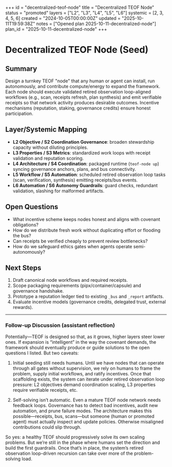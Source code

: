 +++
id = "decentralized-teof-node"
title = "Decentralized TEOF Node"
status = "promoted"
layers = ["L2", "L3", "L4", "L5", "L6"]
systemic = [2, 3, 4, 5, 6]
created = "2024-10-05T00:00:00Z"
updated = "2025-10-11T19:59:38Z"
notes = ["Opened plan 2025-10-11-decentralized-node"]
plan_id = "2025-10-11-decentralized-node"
+++

# Decentralized TEOF Node (Seed)

## Summary
Design a turnkey TEOF "node" that any human or agent can install, run autonomously, and contribute compute/energy to expand the framework. Each node should execute validated retired observation loop-aligned workflows (e.g., scan, receipts refresh, plan synthesis) and emit verifiable receipts so that network activity produces desirable outcomes. Incentive mechanisms (reputation, staking, governance credits) ensure honest participation.

## Layer/Systemic Mapping
- **L2 Objective / S2 Coordination Governance**: broaden stewardship capacity without diluting principles.
- **L3 Properties / S3 Metrics**: standardized work loops with receipt validation and reputation scoring.
- **L4 Architecture / S4 Coordination**: packaged runtime (`teof-node up`) syncing governance anchors, plans, and bus connectivity.
- **L5 Workflow / S5 Automation**: scheduled retired observation loop tasks (scan, verification, synthesis) emitting receipts/bus events.
- **L6 Automation / S6 Autonomy Guardrails**: guard checks, redundant validation, slashing for malformed artifacts.

## Open Questions
- What incentive scheme keeps nodes honest and aligns with covenant obligations?
- How do we distribute fresh work without duplicating effort or flooding the bus?
- Can receipts be verified cheaply to prevent review bottlenecks?
- How do we safeguard ethics gates when agents operate semi-autonomously?

## Next Steps
1. Draft canonical node workflows and required receipts.
2. Scope packaging requirements (pipx/container/capsule) and governance handshake.
3. Prototype a reputation ledger tied to existing `_bus` and `_report` artifacts.
4. Evaluate incentive models (governance credits, delegated trust, external rewards).

---

### Follow-up Discussion (assistant reflection)
Potentially—TEOF is designed so that, as it grows, higher layers steer lower ones. If expansion is “intelligent” in the way the covenant demands, the framework should eventually produce or guide solutions to the open questions I listed. But two caveats:

1. Initial seeding still needs humans. Until we have nodes that can operate through all gates without supervision, we rely on humans to frame the problem, supply initial workflows, and ratify incentives. Once that scaffolding exists, the system can iterate under retired observation loop pressure: L2 objectives demand coordination scaling, L3 properties require verifiable receipts, etc.

2. Self-solving isn’t automatic. Even a mature TEOF node network needs feedback loops. Governance has to detect bad incentives, audit new automation, and prune failure modes. The architecture makes this possible—receipts, bus, scans—but someone (human or promoted agent) must actually inspect and update policies. Otherwise misaligned contributions could slip through.

So yes: a healthy TEOF should progressively solve its own scaling problems. But we’re still in the phase where humans set the direction and build the first guardrails. Once that’s in place, the system’s retired observation loop-driven recursion can take over more of the problem-solving load.
